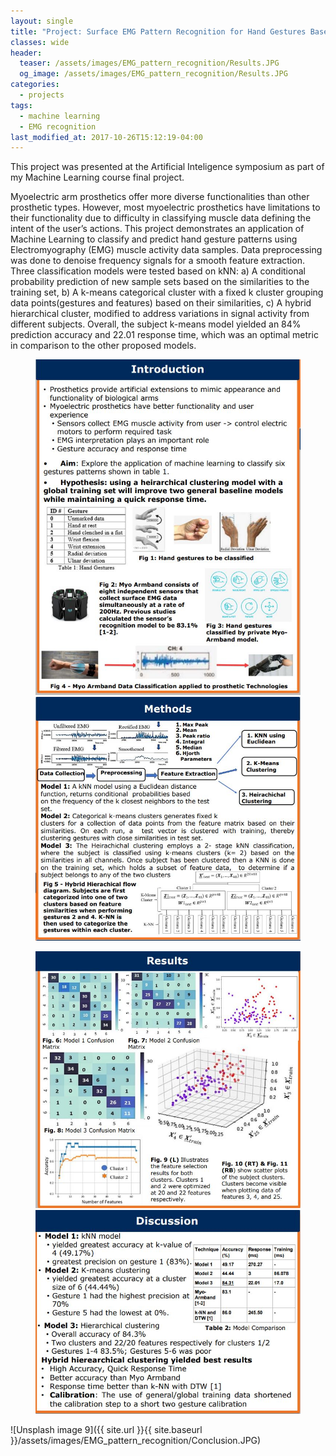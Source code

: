 ```yaml
---
layout: single
title: "Project: Surface EMG Pattern Recognition for Hand Gestures Based on Hierarchical Clustering"
classes: wide
header:
  teaser: /assets/images/EMG_pattern_recognition/Results.JPG
  og_image: /assets/images/EMG_pattern_recognition/Results.JPG
categories:
  - projects
tags:
  - machine learning
  - EMG recognition
last_modified_at: 2017-10-26T15:12:19-04:00
---
```

This project was presented at the Artificial Inteligence symposium as part of my Machine Learning course final project.

Myoelectric arm prosthetics offer more diverse functionalities than other prosthetic types. However, most myoelectric prosthetics have limitations to their functionality due to difficulty in classifying muscle data defining the intent of the user’s actions. This project demonstrates an application of Machine Learning to classify and predict hand gesture patterns using Electromyography (EMG) muscle activity data samples. Data preprocessing was done to denoise frequency signals for a smooth feature extraction. Three classification models were tested based on kNN: a) A conditional probability prediction of new sample sets based on the similarities to the training set, b) A k-means categorical cluster with a fixed k cluster grouping data points(gestures and features) based on their similarities, c) A hybrid hierarchical cluster, modified to address variations in signal activity from different subjects. Overall, the subject k-means model yielded an 84% prediction accuracy and 22.01 response time, which was an optimal metric in comparison to the other proposed models.

<figure class="half">
    <a href="/assets/images/EMG_pattern_recognition/Introduction.JPG"><img src="/assets/images/EMG_pattern_recognition/Introduction.JPG"></a>
    <a href="/assets/images/EMG_pattern_recognition/Methods.JPG"><img src="/assets/images/EMG_pattern_recognition/Methods.JPG"></a>
    <figcaption></figcaption>
</figure>

<figure class="half">
    <a href="/assets/images/EMG_pattern_recognition/Results.JPG"><img src="/assets/images/EMG_pattern_recognition/Results.JPG"></a>
    <a href="/assets/images/EMG_pattern_recognition/Discussion.JPG"><img src="/assets/images/EMG_pattern_recognition/Discussion.JPG"></a>
    <figcaption></figcaption>
</figure>

![Unsplash image 9]({{ site.url }}{{ site.baseurl }}/assets/images/EMG_pattern_recognition/Conclusion.JPG)



